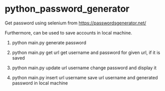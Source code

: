 # python_password_generator

Get password using selenium from https://passwordsgenerator.net/

Furthermore, can be used to save accounts in local machine.

1. python main.py
  generate password
  
2. python main.py get url
  get username and password for given url, if it is saved
  
3. python main.py update url username
  change password and display it
  
4. python main.py insert url username
  save url username and generated password in local machine
